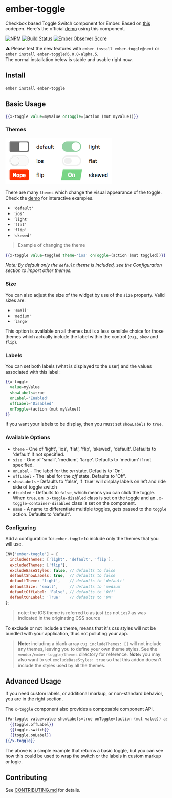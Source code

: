 # ember-toggle

Checkbox based Toggle Switch component for Ember.
Based on [this](http://codepen.io/mallendeo/pen/eLIiG/) codepen.
Here's the official [demo] using this component.

[![NPM][npm-badge]][npm-badge-url]
[![Build Status][travis-badge]][travis-badge-url]
[![Ember Observer Score][ember-observer-badge]][ember-observer-url]

:warning: Please test the new features with `ember install ember-toggle@next`
or `ember install ember-toggle@5.0.0-alpha.5`.  
The normal installation below is stable and usable right now.

## Install

`ember install ember-toggle`

## Basic Usage

```hbs
{{x-toggle value=myValue onToggle=(action (mut myValue))}}
```

### Themes

![ ](vendor/ember-toggle/example-images/themes.png)

There are many `themes` which change the visual appearance of the toggle.
Check the [demo] for interactive examples.

  - `'default'`
  - `'ios'`
  - `'light'`
  - `'flat'`
  - `'flip'`
  - `'skewed'`

> Example of changing the theme

```hbs
{{x-toggle value=toggled theme='ios' onToggle=(action (mut toggled))}}
```

_Note: By default only the `default` theme is included, see the Configuration section to import other themes._


### Size

You can also adjust the size of the widget by use of the `size` property. Valid sizes are:

  - `'small'`
  - `'medium'`
  - `'large'`


This option is available on all themes but is a less sensible choice for those themes which actually
include the label within the control (e.g., `skew` and `flip`).

### Labels

You can set both labels (what is displayed to the user) and the values associated with this label:

```hbs
{{x-toggle
  value=myValue
  showLabels=true
  onLabel='Enabled'
  offLabel='Disabled'
  onToggle=(action (mut myValue))
}}
```

If you want your labels to be display, then you must set `showLabels` to `true`.


### Available Options

* `theme` - One of 'light', 'ios', 'flat', 'flip', 'skewed', 'default'.
            Defaults to 'default' if not specified.
* `size` -  One of 'small', 'medium', 'large'.
            Defaults to 'medium' if not specified.
* `onLabel` - The label for the *on* state. Defaults to 'On'.
* `offLabel` - The label for the *off* state. Defaults to 'Off'.
* `showLabels` - Defaults to 'false', if 'true' will display labels on left and ride side of toggle switch
* `disabled` - Defaults to `false`, which means you can click the toggle.
  When `true`, an `.x-toggle-disabled` class is set on the toggle and an `.x-toggle-container-disabled` class is set on the component.
* `name` - A name to differentiate multiple toggles, gets passed to the `toggle` action. Defaults to 'default'.

### Configuring

Add a configuration for `ember-toggle` to include only the themes that
you will use.

```js
ENV['ember-toggle'] = {
  includedThemes: ['light', 'default', 'flip'],
  excludedThemes: ['flip'],
  excludeBaseStyles: false, // defaults to false
  defaultShowLabels: true,  // defaults to false
  defaultTheme: 'light',    // defaults to 'default'
  defaultSize: 'small',     // defaults to 'medium'
  defaultOffLabel: 'False', // defaults to 'Off'
  defaultOnLabel: 'True'    // defaults to 'On'
};
```
> note: the IOS theme is referred to as just `ios` not `ios7` as was indicated in the originating CSS source

To exclude or not include a theme, means that it's css styles will not be bundled with
your application, thus not polluting your app.

> **Note:** including a blank array e.g. `includeThemes: []` will not include any themes, leaving
you to define your own theme styles. See the `vendor/ember-toggle/themes` directory
for reference.
> **Note:** you may also want to set `excludeBaseStyles: true` so that this addon doesn't include the styles
used by all the themes.

## Advanced Usage

If you need custom labels, or additional markup, or non-standard behavior, you are in the right section.

The `x-toggle` component also provides a composable component API.

```hbs
{#x-toggle value=value showLabels=true onToggle=(action (mut value)) as |toggle|}}
  {{toggle.offLabel}}
  {{toggle.switch}}
  {{toggle.onLabel}}
{{/x-toggle}}
```

The above is a simple example that returns a basic toggle, but you can see how
this could be used to wrap the switch or the labels in custom markup or logic.

## Contributing

See [CONTRIBUTING.md] for details.

[npm-badge]: https://img.shields.io/npm/v/ember-toggle.svg
[npm-badge-url]: https://www.npmjs.com/package/ember-toggle
[travis-badge]: https://img.shields.io/travis/knownasilya/ember-toggle.svg
[travis-badge-url]: https://travis-ci.org/knownasilya/ember-toggle
[ember-observer-badge]: http://emberobserver.com/badges/ember-toggle.svg
[ember-observer-url]: http://emberobserver.com/addons/ember-toggle
[demo]: http://knownasilya.github.io/ember-toggle/
[CONTRIBUTING.md]: CONTRIBUTING.md
[simplify]: https://github.com/knownasilya/ember-toggle/tree/simplify
